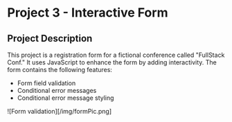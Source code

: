 # Project 3 - Interactive Form

## Project Description

This project is a registration form for a fictional conference called "FullStack Conf." It uses JavaScript to enhance the form by adding interactivity. The form contains the following features:

- Form field validation
- Conditional error messages
- Conditional error message styling

![Form validation][/img/formPic.png]
